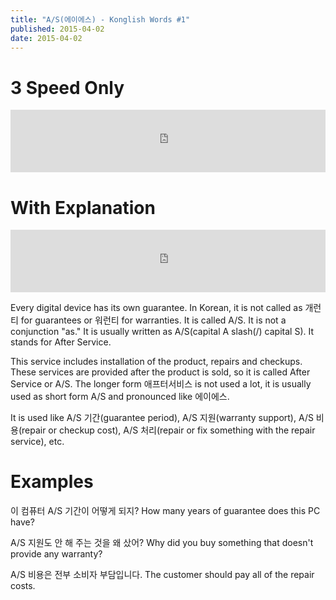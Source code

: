 ```yaml
---
title: "A/S(에이에스) - Konglish Words #1"
published: 2015-04-02
date: 2015-04-02
---
```


#  3 Speed Only

<iframe id="audio_iframe" src="https://www.podbean.com/media/player/kqjry-55003d/initByJs/1/auto/1?skin=10" width="100%" height="100" frameborder="0" scrolling="no"></iframe>

#  With Explanation

<iframe id="audio_iframe" src="https://www.podbean.com/media/player/dwej2-55003f/initByJs/1/auto/1?skin=10" width="100%" height="100" frameborder="0" scrolling="no"></iframe>

Every digital device has its own guarantee. In Korean, it is not called as 개런티 for guarantees or 워런티 for warranties. It is called A/S. It is not a conjunction "as." It is usually written as A/S(capital A slash(/) capital S). It stands for After Service.

This service includes installation of the product, repairs and checkups. These services are provided after the product is sold, so it is called After Service or A/S. The longer form 애프터서비스 is not used a lot, it is usually used as short form A/S and pronounced like 에이에스.

It is used like A/S 기간(guarantee period), A/S 지원(warranty support), A/S 비용(repair or checkup cost), A/S 처리(repair or fix something with the repair service), etc.

#  Examples

이 컴퓨터 A/S 기간이 어떻게 되지?
How many years of guarantee does this PC have?

A/S 지원도 안 해 주는 것을 왜 샀어?
Why did you buy something that doesn't provide any warranty?

A/S 비용은 전부 소비자 부담입니다.
The customer should pay all of the repair costs.